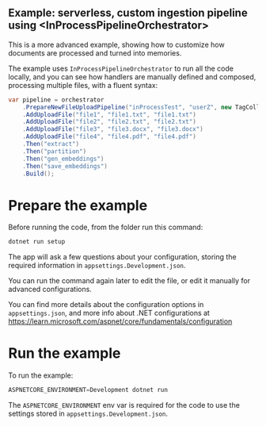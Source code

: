 ## Example: serverless, custom ingestion pipeline using \<InProcessPipelineOrchestrator>

This is a more advanced example, showing how to customize how documents
are processed and turned into memories.

The example uses `InProcessPipelineOrchestrator` to run all the code locally,
and you can see how handlers are manually defined and composed, processing
multiple files, with a fluent syntax:

```csharp
var pipeline = orchestrator
    .PrepareNewFileUploadPipeline("inProcessTest", "userZ", new TagCollection { { "testName", "example3" } })
    .AddUploadFile("file1", "file1.txt", "file1.txt")
    .AddUploadFile("file2", "file2.txt", "file2.txt")
    .AddUploadFile("file3", "file3.docx", "file3.docx")
    .AddUploadFile("file4", "file4.pdf", "file4.pdf")
    .Then("extract")
    .Then("partition")
    .Then("gen_embeddings")
    .Then("save_embeddings")
    .Build();
```

# Prepare the example

Before running the code, from the folder run this command:

```csharp
dotnet run setup
```

The app will ask a few questions about your configuration, storing the
required information in `appsettings.Development.json`.

You can run the command again later to edit the file, or edit it manually for
advanced configurations.

You can find more details about the configuration options in `appsettings.json`,
and more info about .NET configurations at
https://learn.microsoft.com/aspnet/core/fundamentals/configuration

# Run the example

To run the example:

```csharp
ASPNETCORE_ENVIRONMENT=Development dotnet run
```

The `ASPNETCORE_ENVIRONMENT` env var is required for the code to use
the settings stored in `appsettings.Development.json`.